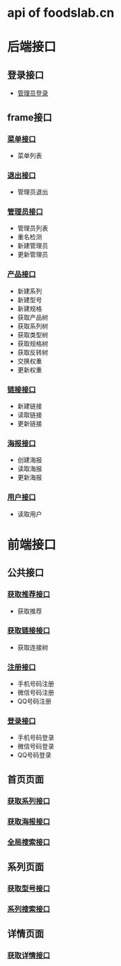 # api of foodslab.cn
# 后端接口
## 登录接口
- [管理员登录](backend/login.md)
## frame接口
### [菜单接口](backend/frame.md)
- 菜单列表
### [退出接口](backend/frame.md)
- 管理员退出
### [管理员接口](backend/frame_manager.md)
- 管理员列表
- 重名检测
- 新建管理员
- 更新管理员
### [产品接口](backend/frame_product.md)
- 新建系列
- 新建型号
- 新建规格
- 获取产品树
- 获取系列树
- 获取类型树
- 获取规格树
- 获取反转树
- 交换权重
- 更新权重
### [链接接口](backend/frame_link.md)
- 新建链接
- 读取链接
- 更新链接
### [海报接口](backend/frame_poster.md)
- 创建海报
- 读取海报
- 更新海报
### [用户接口](backend/frame_user.md)
- 读取用户
# **前端接口**
## 公共接口
### [获取推荐接口](frontend/series.md)
- 获取推荐
### [获取链接接口](frontend/series.md)
- 获取连接树
### [注册接口](frontend/register.md)
- 手机号码注册
- 微信号码注册
- QQ号码注册
### [登录接口](frontend/login.md)
- 手机号码登录
- 微信号码登录
- QQ号码登录
## 首页页面
### [获取系列接口](frontend/series.md)
### [获取海报接口](frontend/series.md)
### [全局搜索接口](frontend/series.md)
## 系列页面
### [获取型号接口](frontend/series.md)
### [系列搜索接口](frontend/series.md)
## 详情页面
### [获取详情接口](frontend/series.md)